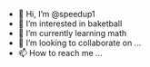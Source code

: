 - 👋 Hi, I’m @speedup1
- 👀 I’m interested in baketball
- 🌱 I’m currently learning math
- 💞️ I’m looking to collaborate on ...
- 📫 How to reach me ...

<!---
speedup1/speedup1 is a ✨ special ✨ repository because its `README.md` (this file) appears on your GitHub profile.
You can click the Preview link to take a look at your changes.
--->
